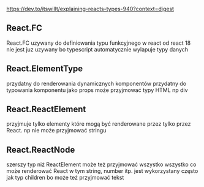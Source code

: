 https://dev.to/itswillt/explaining-reacts-types-940?context=digest

## React.FC

React.FC uzywany do definiowania typu funkcyjnego w react 
od react 18 nie jest juz uzywany bo typescript automatycznie wylapuje typy danych

## React.ElementType

przydatny do renderowania dynamicznych komponentów 
przydatny do typowania komponentu jako props 
może przyjmować typy HTML np div

## React.ReactElement

przyjmuje tylko elementy które mogą być renderowane przez tylko przez React. np nie może przyjmować stringu 

## React.ReactNode

szerszy typ niż ReactElement może też przyjmować wszystko wszystko co może renderować React w tym string, number itp. 
jest wykorzystany często jak typ children bo może też przyjmować tekst 


